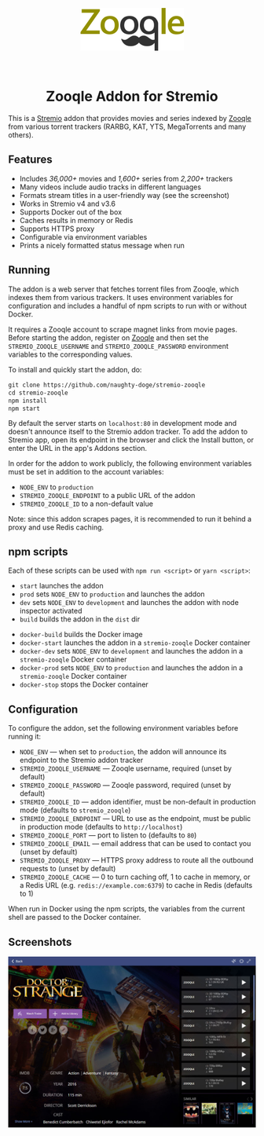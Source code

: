 <div align="center">
  <br><br><br>
  <img src="/static/logo.png">
  <br><br><br>
</div>
<h1 align="center" style="border: 0">Zooqle Addon for Stremio</h1>

This is a [Stremio](https://www.stremio.com/) addon that provides movies and series indexed by [Zooqle](https://zooqle.com/) from various torrent trackers (RARBG, KAT, YTS, MegaTorrents and many others).


## Features

- Includes _36,000+_ movies and _1,600+_ series from _2,200+_ trackers
- Many videos include audio tracks in different languages
- Formats stream titles in a user-friendly way (see the screenshot)
- Works in Stremio v4 and v3.6
- Supports Docker out of the box
- Caches results in memory or Redis
- Supports HTTPS proxy
- Configurable via environment variables
- Prints a nicely formatted status message when run


## Running

The addon is a web server that fetches torrent files from Zooqle, which indexes them from various trackers. It uses environment variables for configuration and includes a handful of npm scripts to run with or without Docker.

It requires a Zooqle account to scrape magnet links from movie pages. Before starting the addon, register on [Zooqle](https://zooqle.com) and then set the `STREMIO_ZOOQLE_USERNAME` and `STREMIO_ZOOQLE_PASSWORD` environment variables to the corresponding values.

To install and quickly start the addon, do:

```
git clone https://github.com/naughty-doge/stremio-zooqle
cd stremio-zooqle
npm install
npm start
```

By default the server starts on `localhost:80` in development mode and doesn't announce itself to the Stremio addon tracker. To add the addon to Stremio app, open its endpoint in the browser and click the Install button, or enter the URL in the app's Addons section.

In order for the addon to work publicly, the following environment variables must be set in addition to the account variables:
- `NODE_ENV` to `production`
- `STREMIO_ZOOQLE_ENDPOINT` to a public URL of the addon
- `STREMIO_ZOOQLE_ID` to a non-default value

Note: since this addon scrapes pages, it is recommended to run it behind a proxy and use Redis caching.


## npm scripts

Each of these scripts can be used with `npm run <script>` or `yarn <script>`:

- `start` launches the addon
- `prod` sets `NODE_ENV` to `production` and launches the addon
- `dev` sets `NODE_ENV` to `development` and launches the addon with node inspector activated
- `build` builds the addon in the `dist` dir

* `docker-build` builds the Docker image
* `docker-start` launches the addon in a `stremio-zooqle` Docker container
* `docker-dev` sets `NODE_ENV` to `development` and launches the addon in a `stremio-zooqle` Docker container
* `docker-prod` sets `NODE_ENV` to `production` and launches the addon in a `stremio-zooqle` Docker container
* `docker-stop` stops the Docker container


## Configuration

To configure the addon, set the following environment variables before running it:

- `NODE_ENV` — when set to `production`, the addon will announce its endpoint to the Stremio addon tracker
- `STREMIO_ZOOQLE_USERNAME` — Zooqle username, required (unset by default)
- `STREMIO_ZOOQLE_PASSWORD` — Zooqle password, required (unset by default)
- `STREMIO_ZOOQLE_ID` — addon identifier, must be non-default in production mode (defaults to `stremio_zooqle`)
- `STREMIO_ZOOQLE_ENDPOINT` — URL to use as the endpoint, must be public in production mode (defaults to `http://localhost`)
- `STREMIO_ZOOQLE_PORT` — port to listen to (defaults to `80`)
- `STREMIO_ZOOQLE_EMAIL` — email address that can be used to contact you (unset by default)
- `STREMIO_ZOOQLE_PROXY` — HTTPS proxy address to route all the outbound requests to (unset by default)
- `STREMIO_ZOOQLE_CACHE` — 0 to turn caching off, 1 to cache in memory, or a Redis URL (e.g. `redis://example.com:6379`) to cache in Redis (defaults to 1)

When run in Docker using the npm scripts, the variables from the current shell are passed to the Docker container.


## Screenshots

![Discover](/static/screenshot_movie.jpg)
